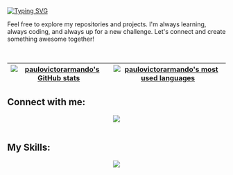 <a href="https://git.io/typing-svg">
<img src="https://readme-typing-svg.demolab.com?font=Fira+Code&weight=800&size=25&pause=1000&width=435&lines=Hi%2C+my+name+is+Paulo+Armando;Welcome+to+My+GitHub+Profile!" alt="Typing SVG" />
</a>

<p>
Feel free to explore my repositories and projects. I'm always learning, always coding, and always up for a new challenge. Let's connect and create something awesome   together!
</p>
<br>

| [![paulovictorarmando's GitHub stats](https://github-readme-stats.vercel.app/api?username=paulovictorarmando&count_private=true&show_icons=true&hide=issues&hide_border=true&theme=tokyonight&locale=en)](https://github.com/paulovictorarmando?tab=repositories) | [![paulovictorarmando's most used languages](https://github-readme-stats.vercel.app/api/top-langs/?username=paulovictorarmando&layout=compact&hide_border=true&theme=tokyonight&locale=en)](https://github.com/paulovictorarmando?tab=repositories) |
|:-:|:-:|
  
  ## Connect with me:
 
<div align="center">  
 <a href="https://www.linkedin.com/in/paulovictorarmando" target="_blank"><img src="https://img.shields.io/badge/-LinkedIn-%230077B5?style=for-the-badge&logo=linkedin&logoColor=white" target="_blank"></a>    
</div><br>

## My Skills:
<p align="center">
  <a href="https://skillicons.dev">
    <img src="https://skillicons.dev/icons?i=git,github,c,cpp,py,linux,java,docker" />
  </a>
</p>

